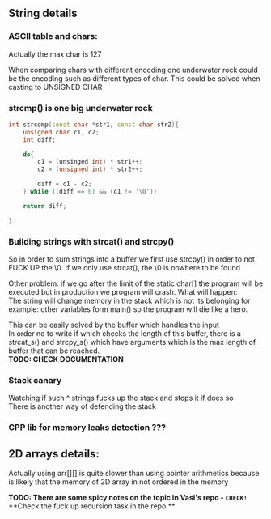 ## String details
### ASCII table and chars:
Actually the max char is 127  

When comparing chars with different encoding one underwater rock could be the
encoding such as different types of char. This could be solved when casting
to UNSIGNED CHAR  

### strcmp() is one big underwater rock
```c++
int strcomp(const char *str1, const char str2){
    unsigned char c1, c2;
    int diff;

    do{
        c1 = (unsinged int) * str1++;
        c2 = (unsigned int) * str2++;

        diff = c1 - c2;
    } while ((diff == 0) && (c1 != '\0'));

    return diff;

}
```

### Building strings with strcat() and strcpy()
So in order to sum strings into a buffer we first use strcpy() in order to not
FUCK UP the \0. If we only use strcat(), the \0 is nowhere to be found  

Other problem: if we go after the limit of the static char[] the program will be
executed but in production we program will crash. What will happen:  
The string will change memory in the stack which is not its belonging for
example: other variables form main() so the program will die like a hero.

This can be easily solved by the buffer which handles the input  
In order no to write if which checks the length of this buffer, there is a
strcat_s() and strcpy_s() which have arguments which is the max length of buffer
that can be reached.  
**TODO: CHECK DOCUMENTATION**

### Stack canary
Watching if such ^ strings fucks up the stack and stops it if does so  
There is another way of defending the stack  

### CPP lib for memory leaks detection ???

## 2D arrays details:
Actually using arr[][] is quite slower than using pointer arithmetics because
is likely that the memory of 2D array in not ordered in the memory

**TODO: There are some spicy notes on the topic in Vasi's repo - `CHECK!`**    
**Check the fuck up recursion task in the repo **

